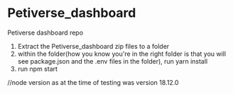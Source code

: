 # Petiverse_dashboard
Petiverse dashboard repo

1. Extract the Petiverse_dashboard zip files to a folder
2. within the folder(how you know you're in the right folder is that you will see package.json and the .env files in the folder), run yarn install
3. run npm start

//node version as at the time of testing was version 18.12.0
